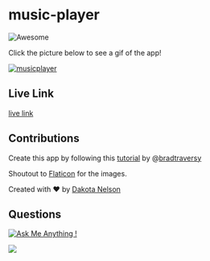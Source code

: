 # music-player

![Awesome](https://cdn.rawgit.com/sindresorhus/awesome/d7305f38d29fed78fa85652e3a63e154dd8e8829/media/badge.svg)

Click the picture below to see a gif of the app! 

[![musicplayer](https://user-images.githubusercontent.com/77229281/128632884-a0f1c776-8c49-4704-8130-7df35411e33e.png)
](https://j.gifs.com/gppNZG.gif)

## Live Link

[live link](https://kotalilyy.github.io/music-player/)

## Contributions

Create this app by following this [tutorial](https://www.youtube.com/watch?v=QTHRWGn_sJw) by @[bradtraversy](https://github.com/bradtraversy)

Shoutout to [Flaticon](https://www.flaticon.com/) for the images.

Created with ❤️ by [Dakota Nelson](https://github.com/kotalilyy)

## Questions

[![Ask Me Anything !](https://img.shields.io/badge/Ask%20me-anything-1abc9c.svg)](https://GitHub.com/Naereen/ama)

<a href="mailto:kotalilyy@gmail.com?"><img src="https://img.shields.io/badge/gmail-%23DD0031.svg?&style=for-the-badge&logo=gmail&logoColor=white"/></a>
